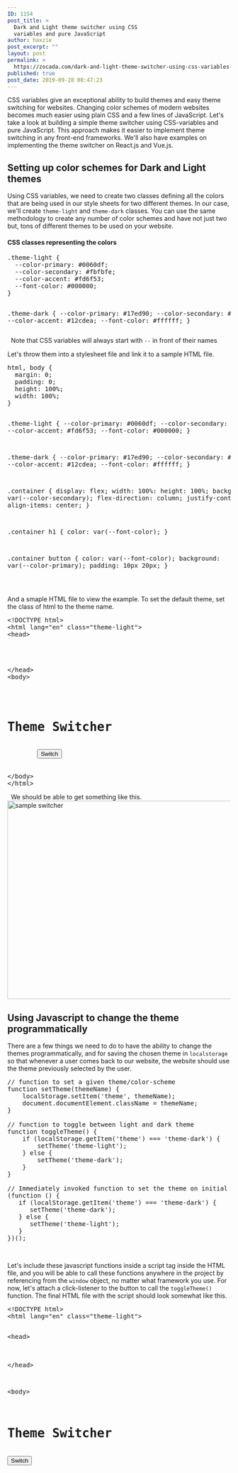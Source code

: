 ```yaml
---
ID: 1154
post_title: >
  Dark and Light theme switcher using CSS
  variables and pure JavaScript
author: haxzie
post_excerpt: ""
layout: post
permalink: >
  https://zocada.com/dark-and-light-theme-switcher-using-css-variables-and-pure-javascript/
published: true
post_date: 2019-09-28 08:47:23
---
```

CSS variables give an exceptional ability to build themes and easy theme switching for websites. Changing color schemes of modern websites becomes much easier using plain CSS and a few lines of JavaScript. Let's take a look at building a simple theme switcher using CSS-variables and pure JavaScript. This approach makes it easier to implement theme switching in any front-end frameworks. We'll also have examples on implementing the theme switcher on React.js and Vue.js.
<h2>Setting up color schemes for Dark and Light themes</h2>
Using CSS variables, we need to create two classes defining all the colors that are being used in our style sheets for two different themes. In our case, we'll create <code>theme-light</code> and <code>theme-dark</code> classes. You can use the same methodology to create any number of color schemes and have not just two but, tons of different themes to be used on your website.
<h4>CSS classes representing the colors</h4>
<pre class="EnlighterJSRAW" data-enlighter-language="css">.theme-light {
  --color-primary: #0060df;
  --color-secondary: #fbfbfe;
  --color-accent: #fd6f53;
  --font-color: #000000;
}

.theme-dark {
  --color-primary: #17ed90;
  --color-secondary: #243133;
  --color-accent: #12cdea;
  --font-color: #ffffff;
}
</pre>
&nbsp;
<label>Note that CSS variables will always start with <code>--</code> in front of their names</label>
&nbsp;
<p>
Let's throw them into a stylesheet file and link it to a sample HTML file.
</p>
<pre class="EnlighterJSRAW" data-enlighter-language="css">
html, body {
  margin: 0;
  padding: 0;
  height: 100%;
  width: 100%;
}

.theme-light {
  --color-primary: #0060df;
  --color-secondary: #fbfbfe;
  --color-accent: #fd6f53;
  --font-color: #000000;
}

.theme-dark {
  --color-primary: #17ed90;
  --color-secondary: #243133;
  --color-accent: #12cdea;
  --font-color: #ffffff;
}

.container {
  display: flex;
  width: 100%:
  height: 100%;
  background: var(--color-secondary);
  flex-direction: column;
  justify-content: center;
  align-items: center;
}

.container h1 {
  color: var(--font-color);
}

.container button {
  color: var(--font-color);
  background: var(--color-primary);
  padding: 10px 20px;
}
</pre>
&nbsp;
<p>And a smaple HTML file to view the example. To set the default theme, set the class of html to the theme name.</p>
<pre class="EnlighterJSRAW" data-enlighter-language="html">
&lt;!DOCTYPE html>
&lt;html lang="en" class="theme-light">
&lt;head>
    <meta charset="UTF-8">
    <meta name="viewport" content="width=device-width, initial-scale=1.0">
    <title>Document</title>
    <link rel="stylesheet" href="./styles.css" type="text/css"/>
&lt;/head>
&lt;body>
    <div class="container">
        <h1>Theme Switcher</h1>
        <button id="switch">Switch</button>
    </div>
&lt;/body>
&lt;/html>
</pre>
&nbsp;
We should be able to get something like this.
<img src="https://zocada.com/wp-content/uploads/2019/09/Screenshot_2019-09-28-Document.png" alt="sample switcher" width="761" height="447" class="aligncenter size-full wp-image-1172" />

<h2>Using Javascript to change the theme programmatically</h2>
<p>
There are a few things we need to do to have the ability to change the themes programmatically, and for saving the chosen theme in <code>localstorage</code> so that whenever a user comes back to our website, the website should use the theme previously selected by the user.
</p>

<pre class="EnlighterJSRAW" data-enlighter-language="javascript">
// function to set a given theme/color-scheme
function setTheme(themeName) {
    localStorage.setItem('theme', themeName);
    document.documentElement.className = themeName;
}

// function to toggle between light and dark theme
function toggleTheme() {
    if (localStorage.getItem('theme') === 'theme-dark') {
        setTheme('theme-light');
    } else {
        setTheme('theme-dark');
    }
}

// Immediately invoked function to set the theme on initial load
(function () {
   if (localStorage.getItem('theme') === 'theme-dark') {
      setTheme('theme-dark');
   } else {
      setTheme('theme-light');
   }
})();
</pre>
&nbsp;
<p>
Let's include these javascript functions inside a script tag inside the HTML file, and you will be able to call these functions anywhere in the project by referencing from the <code>window</code> object, no matter what framework you use. For now, let's attach a click-listener to the button to call the <code>toggleTheme()</code> function. The final HTML file with the script should look somewhat like this.
</p>
<pre class="EnlighterJSRAW" data-enlighter-language="javascript">
&lt;!DOCTYPE html>
&lt;html lang="en" class="theme-light">

&lt;head>
    <meta charset="UTF-8">
    <meta name="viewport" content="width=device-width, initial-scale=1.0">
    <title>Document</title>
    <link rel="stylesheet" href="./styles.css" type="text/css" />
&lt;/head>

&lt;body>
    <div class="container">
        <h1>Theme Switcher</h1>
        <button id="switch" onclick="toggleTheme()">Switch</button>
    </div>
    <script>
        // function to set a given theme/color-scheme
        function setTheme(themeName) {
            localStorage.setItem('theme', themeName);
            document.documentElement.className = themeName;
        }

        // function to toggle between light and dark theme
        function toggleTheme() {
            if (localStorage.getItem('theme') === 'theme-dark') {
                setTheme('theme-light');
            } else {
                setTheme('theme-dark');
            }
        }

        // Immediately invoked function to set the theme on initial load
        (function () {
            if (localStorage.getItem('theme') === 'theme-dark') {
                setTheme('theme-dark');
            } else {
                setTheme('theme-light');
            }
        })();
    </script>
&lt;/body>

&lt;/html>
</pre>
&nbsp;
<h2>Result? Welcome to the Dark Side!</h2>
<img src="https://zocada.com/wp-content/uploads/2019/09/theme-switcher.gif" alt="" width="900" height="429" class="aligncenter size-full wp-image-1179" />